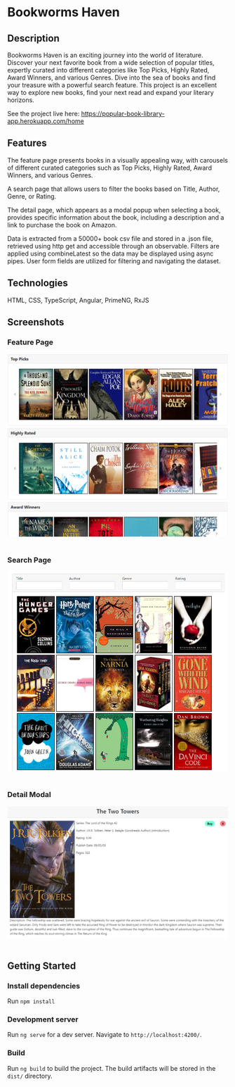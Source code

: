 # Bookworms Haven

## Description

Bookworms Haven is an exciting journey into the world of literature. Discover your next favorite book from a wide selection of popular titles, expertly curated into different categories like Top Picks, Highly Rated, Award Winners, and various Genres. Dive into the sea of books and find your treasure with a powerful search feature. This project is an excellent way to explore new books, find your next read and expand your literary horizons.

See the project live here: https://popular-book-library-app.herokuapp.com/home

## Features

The feature page presents books in a visually appealing way, with carousels of different curated categories such as Top Picks, Highly Rated, Award Winners, and various Genres.

A search page that allows users to filter the books based on Title, Author, Genre, or Rating.

The detail page, which appears as a modal popup when selecting a book, provides specific information about the book, including a description and a link to purchase the book on Amazon.

Data is extracted from a 50000+ book csv file and stored in a .json file, retrieved using http get and accessible through an observable. Filters are applied using combineLatest so the data may be displayed using async pipes. User form fields are utilized for filtering and navigating the dataset.

## Technologies

HTML, CSS, TypeScript, Angular, PrimeNG, RxJS

## Screenshots

### Feature Page

![alt text](https://github.com/sigipeschke/Popular-Books-Library-App/blob/master/src/assets/library-img-1.PNG)
<br /><br />

### Search Page

![alt text](https://github.com/sigipeschke/Popular-Books-Library-App/blob/master/src/assets/library-img-2.PNG)
<br /><br />

### Detail Modal

![alt text](https://github.com/sigipeschke/Popular-Books-Library-App/blob/master/src/assets/library-img-3.PNG)
<br /><br />

## Getting Started

### Install dependencies

Run `npm install`

### Development server

Run `ng serve` for a dev server. Navigate to `http://localhost:4200/`.

### Build

Run `ng build` to build the project. The build artifacts will be stored in the `dist/` directory.
